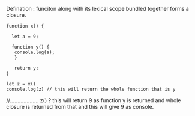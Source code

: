 Defination : funciton along with its lexical scope bundled together forms a closure.

```
function x() {

  let a = 9;
  
  function y() {
   console.log(a);
   }
   
   return y;
}

let z = x()
console.log(z) // this will return the whole function that is y
```
//...................
z() ? this will return 9 as function y is returned and whole closure is returned from that and this will give 9 as console.
